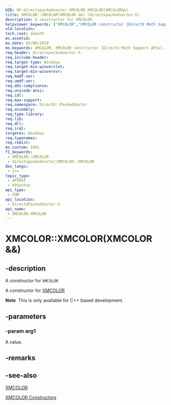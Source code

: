 ```yaml
---
UID: NF:directxpackedvector.XMCOLOR.XMCOLOR(XMCOLOR&&)
title: XMCOLOR::XMCOLOR(XMCOLOR &&) (directxpackedvector.h)
description: A constructor for XMCOLOR.
helpviewer_keywords: ["XMCOLOR","XMCOLOR constructor [DirectX Math Support APIs]","XMCOLOR constructor [DirectX Math Support APIs]","XMCOLOR structure","XMCOLOR structure [DirectX Math Support APIs]","XMCOLOR constructor","XMCOLOR.XMCOLOR","XMCOLOR.XMCOLOR()","XMCOLOR.XMCOLOR(XMCOLOR &&)","XMCOLOR::XMCOLOR","XMCOLOR::XMCOLOR(XMCOLOR &&)","dxmath.xmcolor_ctor_1"]
old-location: 
tech.root: dxmath
ms.assetid: 
ms.date: 05/06/2019
ms.keywords: XMCOLOR, XMCOLOR constructor [DirectX Math Support APIs], XMCOLOR constructor [DirectX Math Support APIs],XMCOLOR structure, XMCOLOR structure [DirectX Math Support APIs],XMCOLOR constructor, XMCOLOR.XMCOLOR, XMCOLOR.XMCOLOR(), XMCOLOR.XMCOLOR(XMCOLOR &&), XMCOLOR::XMCOLOR, XMCOLOR::XMCOLOR(XMCOLOR &&), dxmath.xmcolor_ctor_1
req.header: directxpackedvector.h
req.include-header: 
req.target-type: Windows
req.target-min-winverclnt: 
req.target-min-winversvr: 
req.kmdf-ver: 
req.umdf-ver: 
req.ddi-compliance: 
req.unicode-ansi: 
req.idl: 
req.max-support: 
req.namespace: DirectX::PackedVector
req.assembly: 
req.type-library: 
req.lib: 
req.dll: 
req.irql: 
targetos: Windows
req.typenames: 
req.redist: 
ms.custom: 19H1
f1_keywords:
 - XMCOLOR::XMCOLOR
 - directxpackedvector/XMCOLOR::XMCOLOR
dev_langs:
 - c++
topic_type:
 - APIRef
 - kbSyntax
api_type:
 - COM
api_location:
 - DirectXPackedVector.h
api_name:
 - XMCOLOR.XMCOLOR
---
```


# XMCOLOR::XMCOLOR(XMCOLOR &&)


## -description

A constructor for <code>XMCOLOR</code>

A constructor for <a href="https://docs.microsoft.com/windows/desktop/api/directxpackedvector/ns-directxpackedvector-xmcolor">XMCOLOR</a>

<div class="alert"><b>Note</b>  This is only available for C++ based development.</div>

## -parameters

### -param arg1

A value.

## -remarks

## -see-also

<a href="https://docs.microsoft.com/windows/desktop/api/directxpackedvector/ns-directxpackedvector-xmcolor">XMCOLOR</a>

<a href="https://docs.microsoft.com/windows/desktop/dxmath/xmcolor-ctor">XMCOLOR Constructors</a>

